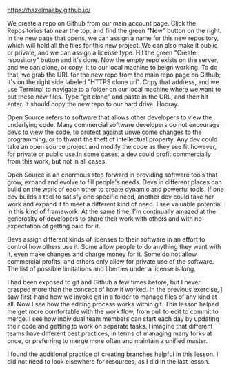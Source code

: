 https://hazelmaeby.github.io/

We create a repo on Github from our main account page. Click the Repositories tab near the top, and find the green "New" button on the right. In the new page that opens, we can assign a name for this new repository, which will hold all the files for this new project. We can also make it public or private, and we can assign a license type. Hit the green "Create repository" button and it's done. Now the empty repo exists on the server, and we can clone, or copy, it to our local machine to beign working. To do that, we grab the URL for the new repo from the main repo page on Github; it's on the right side labeled "HTTPS clone url". Copy that address, and we use Terminal to navigate to a folder on our local machine where we want to put these new files. Type "git clone" and paste in the URL, and then hit enter. It should copy the new repo to our hard drive. Hooray.

Open Source refers to software that allows other developers to view the underlying code. Many commercial software developers do not encourage devs to view the code, to protect against unwelcome changes to the programming, or to thwart the theft of intellectual property. Any dev could take an open source project and modify the code as they see fit however, for private or public use.In some cases, a dev could profit commercially from this work, but not in all cases.

Open Source is an enormous step forward in providing software tools that grow, expand and evolve to fill people's needs. Devs in different places can build on the work of each other to create dynamic and powerful tools. If one dev builds a tool to satisfy one specific need, another dev could take her work and expand it to meet a different kind of need. I see valuable potential in this kind of framework. At the same time, I'm continually amazed at the generosity of developers to share their work with others and with no expectation of getting paid for it.

Devs assign different kinds of licenses to their software in an effort to control how others use it. Some allow people to do anything they want with it, even make changes and charge money for it. Some do not allow commercial profits, and others only allow for private use of the software. The list of possible limitations and liberties under a license is long.

I had been exposed to git and Github a few times before, but I never grasped more than the concept of how it worked. In the previous exercise, I saw first-hand how we invoke git in a folder to manage files of any kind at all. Now I see how the editing process works within git. This lesson helped me get more comfortable with the work flow, from pull to edit to commit to merge. I see how individual team members can start each day by updating their code and getting to work on separate tasks. I imagine that different teams have different best practices, in terms of managing many forks at once, or preferring to merge more often and maintain a unified master.

I found the additional practice of creating branches helpful in this lesson. I did not need to look elsewhere for resources, as I did in the last lesson.